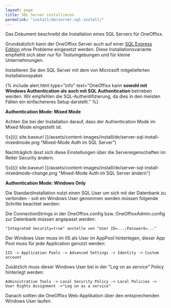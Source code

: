 ```yaml
---
layout: page
title: SQL Server installieren
permalink: "install/de/server-sql-install/"
---
```


Das Dokument beschreibt die Installation eines SQL Servers für OneOffixx. 

Grundsätzlich kann der OneOffixx Server auch auf einer [SQL Express Edition](http://www.microsoft.com/en-us/server-cloud/products/sql-server-editions/sql-server-express.aspx) ohne Probleme eingesetzt werden. Diese Installationsvariante empfiehlt sich aber nur für Testumgebungen und für kleine Unternehmungen. 

Installieren Sie den SQL Server mit dem von Microsoft mitgelieferten Installationspaket.

{% include alert.html type="info" text="OneOffixx kann <b>sowohl mit Windows Authentication als auch mit SQL Authentication</b> betrieben werden. Wir empfehlen die SQL-Authentifizierung, da dies in den meisten Fällen ein einfachereres Setup darstellt." %}

__Authentication Mode: Mixed Mode__

Achten Sie bei der Installation darauf, dass der Authentication Mode im Mixed Mode eingestellt ist.

![x]({{ site.baseurl }}/assets/content-images/install/de/server-sql-install-mixedmode.png "Mixed-Mode Auth im SQL Server")

Nachträglich lässt sich diese Einstellungen über die Servereigenschaften im Reiter Security ändern.

![x]({{ site.baseurl }}/assets/content-images/install/de/server-sql-install-mixedmode-change.png "Mixed-Mode Auth im SQL Server ändern")

__Authentication Mode: Windows Only__

Die Standardinstallation nutzt einen SQL User um sich mit der Datenbank zu verbinden - soll ein Windows User genommen werden müssen folgende Schritte beachtet werden:

Die ConnectionStrings in der OneOffixx.config bzw. OneOffixxAdmin.config zur Datenbank müssen angepasst werden: 

    "Integrated Security=true" anstelle von "User ID=...;Password=..."

Der Windows User muss im IIS als User im AppPool hinterlegen, dieser App Pool muss für jede Application genutzt werden:

    IIS -> Application Pools -> Advanced Settings -> Identity -> Custom account

Zusätzlich muss dieser Windows User bei in der "Log on as service" Policy hinterlegt werden:

    Administrative Tools -> Local Security Policy -> Local Policies -> User Rights Assignment ->"Log on as a service"
  
Danach sollten die OneOffixx Web-Applikation über den entsprechenden Windows User laufen.
